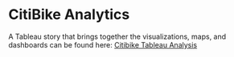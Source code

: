 # CitiBike Analytics
A Tableau story that brings together the visualizations, maps, and dashboards can be found here: 
[Citibike Tableau Analysis](https://public.tableau.com/views/CitiBikeAnalysis_/CityBikeStoryboard?:language=en&:display_count=y&:origin=viz_share_link)
